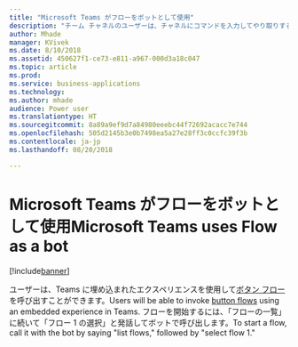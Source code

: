 ```yaml
---
title: "Microsoft Teams がフローをボットとして使用"
description: "チーム チャネルのユーザーは、チャネルにコマンドを入力してやり取りするだけで、テキストを使用してフローと対話できます。"
author: Mhade
manager: KVivek
ms.date: 8/10/2018
ms.assetid: 450627f1-ce73-e811-a967-000d3a18c047
ms.topic: article
ms.prod: 
ms.service: business-applications
ms.technology: 
ms.author: mhade
audience: Power user
ms.translationtype: HT
ms.sourcegitcommit: 8a89a9ef9d7a84980eeebc44f72692acacc7e744
ms.openlocfilehash: 505d2145b3e0b7498ea5a27e28ff3c0ccfc39f3b
ms.contentlocale: ja-jp
ms.lasthandoff: 08/20/2018

---
```

# <a name="microsoft-teams-uses-flow-as-a-bot"></a><span data-ttu-id="998ad-103">Microsoft Teams がフローをボットとして使用</span><span class="sxs-lookup"><span data-stu-id="998ad-103">Microsoft Teams uses Flow as a bot</span></span>


[!include[banner](../../includes/banner.md)]

<span data-ttu-id="998ad-104">ユーザーは、Teams に埋め込まれたエクスペリエンスを使用して[ボタン フロー](https://docs.microsoft.com/flow/introduction-to-button-flows)を呼び出すことができます。</span><span class="sxs-lookup"><span data-stu-id="998ad-104">Users will be able to invoke [button flows](https://docs.microsoft.com/flow/introduction-to-button-flows) using an embedded experience in Teams.</span></span> <span data-ttu-id="998ad-105">フローを開始するには、「フローの一覧」に続いて「フロー 1 の選択」と発話してボットで呼び出します。</span><span class="sxs-lookup"><span data-stu-id="998ad-105">To start a flow, call it with the bot by saying "list flows," followed by "select flow 1."</span></span>

